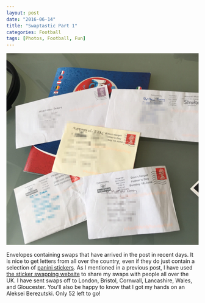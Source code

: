 ```yaml
---
layout: post
date: "2016-06-14"
title: "Swaptastic Part 1"
categories: Football
tags: [Photos, Football, Fun]
---
```


![Envelopes containing swaps that have arrived in the post in recent days.](/assets/images/other/StickersInThePost.jpg)

Envelopes containing swaps that have arrived in the post in recent days. It is nice to get letters from all over the country, even if they do just contain a selection of [panini stickers](/euro-2016-panini-stickers/). As I mentioned in a previous post, I have used [the sticker swapping website](http://www.stickerswapping.com) to share my swaps with people all over the UK. I have sent swaps off to London, Bristol, Cornwall, Lancashire, Wales, and Gloucester. You'll also be happy to know that I got my hands on an Aleksei Berezutski. Only 52 left to go!
